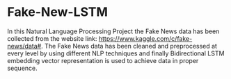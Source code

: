 # Fake-New-LSTM

In this Natural Language Processing Project the Fake News data has been collected from the website link:  https://www.kaggle.com/c/fake-news/data#. The Fake News data has been cleaned and preprocessed at every level by using different NLP techniques and finally Bidirectional LSTM embedding vector representation is used to achieve data in proper sequence. 
